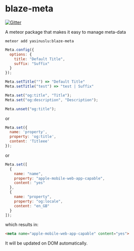 blaze-meta
==========

[![Gitter](https://badges.gitter.im/Join%20Chat.svg)](https://gitter.im/yasinuslu/blaze-meta?utm_source=badge&utm_medium=badge&utm_campaign=pr-badge&utm_content=badge)

A meteor package that makes it easy to manage meta-data

```
meteor add yasinuslu:blaze-meta
```

```js
Meta.config({
  options: {
    title: "Default Title",
    suffix: "Suffix"
  }
});

Meta.setTitle("") => "Default Title"
Meta.setTitle("test") => "test | Suffix"

Meta.set("og:title", "Title");
Meta.set("og:description", "Description");

Meta.unset("og:title");
```

or

```js
Meta.set({
  name: 'property',
  property: 'og:title',
  content: 'Titleee'
});
```

or

```js
Meta.set([
  {
    name: "name",
    property: "apple-mobile-web-app-capable",
    content: "yes"
  },
  {
    name: "property",
    property: "og:locale",
    content: "en_GB"
  }
]);
```

which results in:

```html
<meta name="apple-mobile-web-app-capable" content="yes">
```

It will be updated on DOM automatically.
